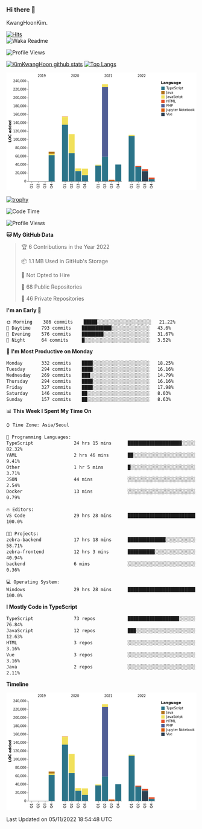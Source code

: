 ### Hi there 👋

KwangHoonKim.

[![Hits](https://hits.seeyoufarm.com/api/count/incr/badge.svg?url=https%3A%2F%2Fgithub.com%2Frhkdgns95)](https://hits.seeyoufarm.com)  
![Waka Readme](https://github.com/rhkdgns95/rhkdgns95/workflows/Waka%20Readme/badge.svg)

![Profile Views](http://img.shields.io/badge/Profile%20Views-0-blue)

[![KimKwangHoon github stats](https://github-readme-stats.vercel.app/api?username=rhkdgns95&show_icons=true)](https://github.com/rhkdgns95/github-readme-stats)   [![Top Langs](https://github-readme-stats.vercel.app/api/top-langs/?username=rhkdgns95&layout=compact)](https://github.com/rhkdgns95/github-readme-stats)   


![Chart not found](https://raw.githubusercontent.com/rhkdgns95/rhkdgns95/master/charts/bar_graph.png) 

[![trophy](https://github-profile-trophy.vercel.app/?username=rhkdgns95)](https://github.com/rhkdgns95/github-profile-trophy)

<!--START_SECTION:waka-->
![Code Time](http://img.shields.io/badge/Code%20Time-3%2C460%20hrs%2012%20mins-blue)

![Profile Views](http://img.shields.io/badge/Profile%20Views-0-blue)

**🐱 My GitHub Data** 

> 🏆 6 Contributions in the Year 2022
 > 
> 📦 1.1 MB Used in GitHub's Storage 
 > 
> 🚫 Not Opted to Hire
 > 
> 📜 68 Public Repositories 
 > 
> 🔑 46 Private Repositories  
 > 
**I'm an Early 🐤** 

```text
🌞 Morning    386 commits    █████░░░░░░░░░░░░░░░░░░░░   21.22% 
🌆 Daytime    793 commits    ███████████░░░░░░░░░░░░░░   43.6% 
🌃 Evening    576 commits    ████████░░░░░░░░░░░░░░░░░   31.67% 
🌙 Night      64 commits     █░░░░░░░░░░░░░░░░░░░░░░░░   3.52%

```
📅 **I'm Most Productive on Monday** 

```text
Monday       332 commits    ████░░░░░░░░░░░░░░░░░░░░░   18.25% 
Tuesday      294 commits    ████░░░░░░░░░░░░░░░░░░░░░   16.16% 
Wednesday    269 commits    ███░░░░░░░░░░░░░░░░░░░░░░   14.79% 
Thursday     294 commits    ████░░░░░░░░░░░░░░░░░░░░░   16.16% 
Friday       327 commits    ████░░░░░░░░░░░░░░░░░░░░░   17.98% 
Saturday     146 commits    ██░░░░░░░░░░░░░░░░░░░░░░░   8.03% 
Sunday       157 commits    ██░░░░░░░░░░░░░░░░░░░░░░░   8.63%

```


📊 **This Week I Spent My Time On** 

```text
⌚︎ Time Zone: Asia/Seoul

💬 Programming Languages: 
TypeScript               24 hrs 15 mins      ████████████████████░░░░░   82.32% 
YAML                     2 hrs 46 mins       ██░░░░░░░░░░░░░░░░░░░░░░░   9.41% 
Other                    1 hr 5 mins         █░░░░░░░░░░░░░░░░░░░░░░░░   3.71% 
JSON                     44 mins             ░░░░░░░░░░░░░░░░░░░░░░░░░   2.54% 
Docker                   13 mins             ░░░░░░░░░░░░░░░░░░░░░░░░░   0.79%

🔥 Editors: 
VS Code                  29 hrs 28 mins      █████████████████████████   100.0%

🐱‍💻 Projects: 
zebra-backend            17 hrs 18 mins      ██████████████░░░░░░░░░░░   58.71% 
zebra-frontend           12 hrs 3 mins       ██████████░░░░░░░░░░░░░░░   40.94% 
backend                  6 mins              ░░░░░░░░░░░░░░░░░░░░░░░░░   0.36%

💻 Operating System: 
Windows                  29 hrs 28 mins      █████████████████████████   100.0%

```

**I Mostly Code in TypeScript** 

```text
TypeScript               73 repos            ███████████████████░░░░░░   76.84% 
JavaScript               12 repos            ███░░░░░░░░░░░░░░░░░░░░░░   12.63% 
HTML                     3 repos             ░░░░░░░░░░░░░░░░░░░░░░░░░   3.16% 
Vue                      3 repos             ░░░░░░░░░░░░░░░░░░░░░░░░░   3.16% 
Java                     2 repos             ░░░░░░░░░░░░░░░░░░░░░░░░░   2.11%

```


**Timeline**

![Chart not found](https://raw.githubusercontent.com/rhkdgns95/rhkdgns95/master/charts/bar_graph.png) 


 Last Updated on 05/11/2022 18:54:48 UTC
<!--END_SECTION:waka-->
